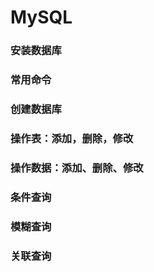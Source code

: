 # MySQL

### 安装数据库

### 常用命令

### 创建数据库

### 操作表：添加，删除，修改

### 操作数据：添加、删除、修改

### 条件查询

### 模糊查询

### 关联查询
